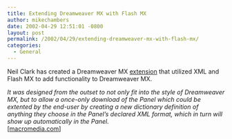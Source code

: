 ```yaml
---
title: Extending Dreamweaver MX with Flash MX
author: mikechambers
date: 2002-04-29 12:51:01 -0800
layout: post
permalink: /2002/04/29/extending-dreamweaver-mx-with-flash-mx/
categories:
  - General
---
```



Neil Clark has created a Dreamweaver MX [extension][1] that utilized XML and Flash MX to add functionality to Dreamweaver MX.<!--StartFragment -->

  
*It was designed from the outset to not only fit into the style of Dreamweaver MX, but to allow a once-only download of the Panel which could be extented by the end-user by creating a new dictionary definition of anything they choose in the Panel&#8217;s declared XML format, which in turn will show up automatically in the Panel.*  
[[macromedia.com][2]]

 [1]: http://www.macromedia.com/software/dreamweaver/special/extensions/#expression
 [2]: http://www.macromedia.com/software/dreamweaver/special/extensions/